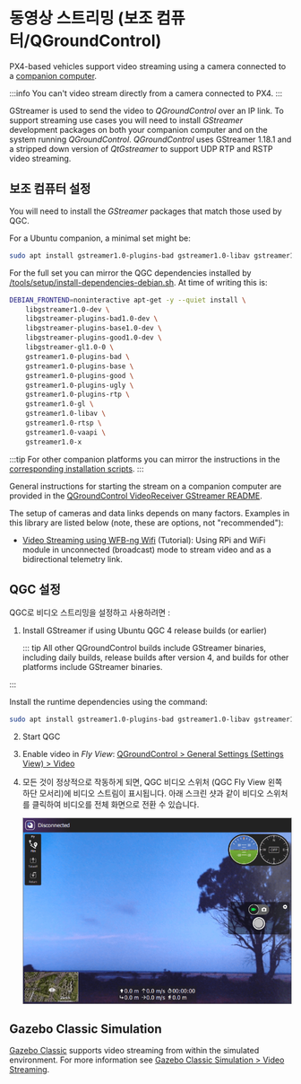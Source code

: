 # 동영상 스트리밍 (보조 컴퓨터/QGroundControl)

PX4-based vehicles support video streaming using a camera connected to a [companion computer](../companion_computer/index.md).

:::info
You can't video stream directly from a camera connected to PX4.
:::

GStreamer is used to send the video to _QGroundControl_ over an IP link.
To support streaming use cases you will need to install _GStreamer_ development packages on both your companion computer and on the system running _QGroundControl_.
_QGroundControl_ uses GStreamer 1.18.1 and a stripped down version of _QtGstreamer_ to support UDP RTP and RSTP video streaming.

## 보조 컴퓨터 설정

You will need to install the _GStreamer_ packages that match those used by QGC.

For a Ubuntu companion, a minimal set might be:

```sh
sudo apt install gstreamer1.0-plugins-bad gstreamer1.0-libav gstreamer1.0-gl -y
```

For the full set you can mirror the QGC dependencies installed by [/tools/setup/install-dependencies-debian.sh](https://github.com/mavlink/qgroundcontrol/blob/master/tools/setup/install-dependencies-debian.sh).
At time of writing this is:

```sh
DEBIAN_FRONTEND=noninteractive apt-get -y --quiet install \
    libgstreamer1.0-dev \
    libgstreamer-plugins-bad1.0-dev \
    libgstreamer-plugins-base1.0-dev \
    libgstreamer-plugins-good1.0-dev \
    libgstreamer-gl1.0-0 \
    gstreamer1.0-plugins-bad \
    gstreamer1.0-plugins-base \
    gstreamer1.0-plugins-good \
    gstreamer1.0-plugins-ugly \
    gstreamer1.0-plugins-rtp \
    gstreamer1.0-gl \
    gstreamer1.0-libav \
    gstreamer1.0-rtsp \
    gstreamer1.0-vaapi \
    gstreamer1.0-x
```

:::tip
For other companion platforms you can mirror the instructions in the [corresponding installation scripts](https://github.com/mavlink/qgroundcontrol/tree/master/tools/setup).
:::

General instructions for starting the stream on a companion computer are provided in the [QGroundControl VideoReceiver GStreamer README](https://github.com/mavlink/qgroundcontrol/blob/master/src/VideoManager/VideoReceiver/GStreamer/README.md).

The setup of cameras and data links depends on many factors.
Examples in this library are listed below (note, these are options, not "recommended"):

- [Video Streaming using WFB-ng Wifi](../companion_computer/video_streaming_wfb_ng_wifi.md) (Tutorial): Using RPi and WiFi module in unconnected (broadcast) mode to stream video and as a bidirectional telemetry link.

## QGC 설정

QGC로 비디오 스트리밍을 설정하고 사용하려면 :

1. Install GStreamer if using Ubuntu QGC 4 release builds (or earlier)

   ::: tip
   All other QGroundControl builds include GStreamer binaries, including daily builds, release builds after version 4, and builds for other platforms include GStreamer binaries.

:::

   Install the runtime dependencies using the command:

   ```sh
   sudo apt install gstreamer1.0-plugins-bad gstreamer1.0-libav gstreamer1.0-gl -y
   ```

2. Start QGC

3. Enable video in _Fly View_: [QGroundControl > General Settings (Settings View) > Video](https://docs.qgroundcontrol.com/master/en/qgc-user-guide/settings_view/general.html#video)

4. 모든 것이 정상적으로 작동하게 되면, QGC 비디오 스위처 (QGC Fly View 왼쪽 하단 모서리)에 비디오 스트림이 표시됩니다.
   아래 스크린 샷과 같이 비디오 스위처를 클릭하여 비디오를 전체 화면으로 전환  수 있습니다.

   ![QGC displaying video stream](../../assets/videostreaming/qgc-screenshot.png)

## Gazebo Classic Simulation

[Gazebo Classic](../sim_gazebo_classic/index.md) supports video streaming from within the simulated environment.
For more information see [Gazebo Classic Simulation > Video Streaming](../sim_gazebo_classic/index.md#video-streaming).
